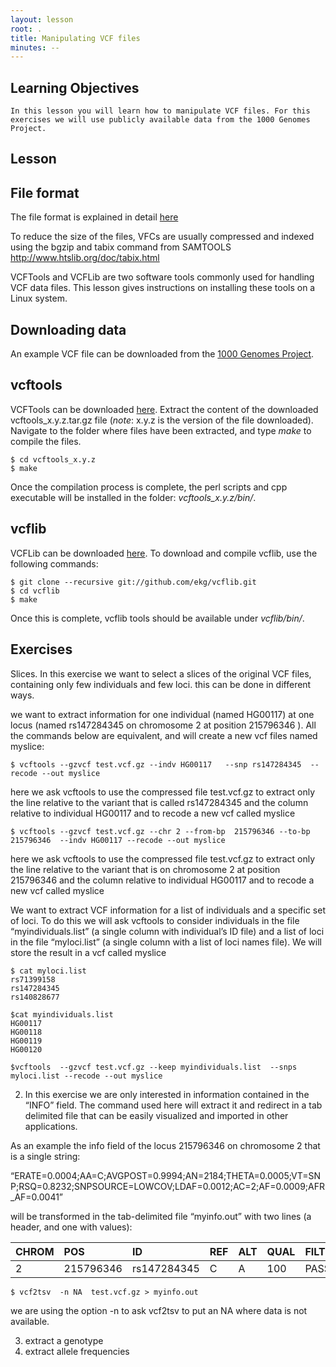 ```yaml
---
layout: lesson
root: .
title: Manipulating VCF files
minutes: --
---
```


## Learning Objectives

    In this lesson you will learn how to manipulate VCF files. For this exercises we will use publicly available data from the 1000 Genomes  Project.

## Lesson

## File format

The file format is explained in detail [here](http://samtools.github.io/hts-specs/VCFv4.1.pdf)

To reduce the size of the files, VFCs are usually compressed and indexed using the bgzip and tabix command from SAMTOOLS http://www.htslib.org/doc/tabix.html

VCFTools and VCFLib are two software tools commonly used for handling VCF data files. This lesson gives instructions on installing these tools on a Linux system.

## Downloading data
An example VCF file can be downloaded from the [1000 Genomes Project](ftp://ftp.1000genomes.ebi.ac.uk/vol1/ftp/phase1/analysis_results/integrated_call_sets/ALL.chr2.integrated_phase1_v3.20101123.snps_indels_svs.genotypes.vcf.gz).

## vcftools

VCFTools can be downloaded [here](http://sourceforge.net/projects/vcftools/files/). Extract the content of the downloaded vcftools_x.y.z.tar.gz file (*note*: x.y.z is the version of the file downloaded). Navigate to the folder where files have been extracted, and type *make* to compile the files.

```
$ cd vcftools_x.y.z
$ make
```
Once the compilation process is complete, the perl scripts and cpp executable will be installed in the folder: *vcftools_x.y.z/bin/*.

## vcflib

VCFLib can be downloaded [here](https://github.com/ekg/vcflib). To download and compile vcflib, use the following commands:

```
$ git clone --recursive git://github.com/ekg/vcflib.git
$ cd vcflib
$ make
```

Once this is complete, vcflib tools should be available under *vcflib/bin/*.

## Exercises

Slices. In this exercise we want to select a slices of the original VCF files, containing only few individuals and few loci. this can be done in different ways.

we want to extract information for one individual (named HG00117) at one locus (named rs147284345 on chromosome 2 at position 215796346 ). All the commands below are equivalent, and will create a  new vcf files named myslice:

```
$ vcftools --gzvcf test.vcf.gz --indv HG00117   --snp rs147284345  --recode --out myslice
```

here we ask vcftools to use the compressed file test.vcf.gz to extract only the line relative to the variant that is called rs147284345 and the column relative to individual  HG00117 and to recode a new vcf called myslice

```
$ vcftools --gzvcf test.vcf.gz --chr 2 --from-bp  215796346 --to-bp 215796346  --indv HG00117 --recode --out myslice
```
here we ask vcftools to use the compressed file test.vcf.gz to extract only the line relative to the variant that is  on chromosome 2 at position  215796346 and the column relative to individual  HG00117 and to recode a new vcf called myslice

We want to extract VCF information for a list of individuals and a specific set of loci. To do this we will ask vcftools to consider individuals in the file “myindividuals.list”  (a single column with individual’s ID file)  and a list of loci in the file “myloci.list” (a single column with a list of loci names file). We will store the result in a vcf called myslice

```
$ cat myloci.list
rs71399158
rs147284345
rs140828677

$cat myindividuals.list
HG00117
HG00118
HG00119
HG00120

$vcftools  --gzvcf test.vcf.gz --keep myindividuals.list  --snps myloci.list --recode --out myslice
```

2) In this exercise we are only interested in information contained in the “INFO” field. The command used here will extract it and redirect in a tab delimited file that can be easily  visualized and imported in other applications.

As an example the info field of the locus 215796346 on chromosome 2 that is a single string:  

“ERATE=0.0004;AA=C;AVGPOST=0.9994;AN=2184;THETA=0.0005;VT=SNP;RSQ=0.8232;SNPSOURCE=LOWCOV;LDAF=0.0012;AC=2;AF=0.0009;AFR_AF=0.0041”

will be transformed in the tab-delimited file “myinfo.out” with two lines (a header, and one with values):

|CHROM|POS|ID|REF|ALT|QUAL|FILTER|AA|AC|AF|AFR_AF|AMR_AF|AN|ASN_AF|AVGPOST|CIEND|CIPOS|END|ERATE|EUR_AF|HOMLEN|HOMSEQ|LDAF|RSQ|SNPSOURCE|SVLEN|SVTYPE|THETA|VT|
|:---|:---|:---|:---|:---|:---|:---|:---|:---|:---|:---|:---|:---|:---|:---|:---|:---|:---|:---|:---|:---|:---|:---|:---|:---|:---|:---|:---|:---|
|2|215796346|rs147284345|C|A|100|PASS|C|2|0.0009|0.0041|NA|2184|NA|0.9994|NA|NA|NA|0.0004|NA|NA|NA|0.0012|0.8232|LOWCOV|NA|NA|0.0005|SNP|

```
$ vcf2tsv  -n NA  test.vcf.gz > myinfo.out
```
we are using the option -n to ask vcf2tsv to put an NA where data is not available.

3) extract a genotype
4) extract allele frequencies
